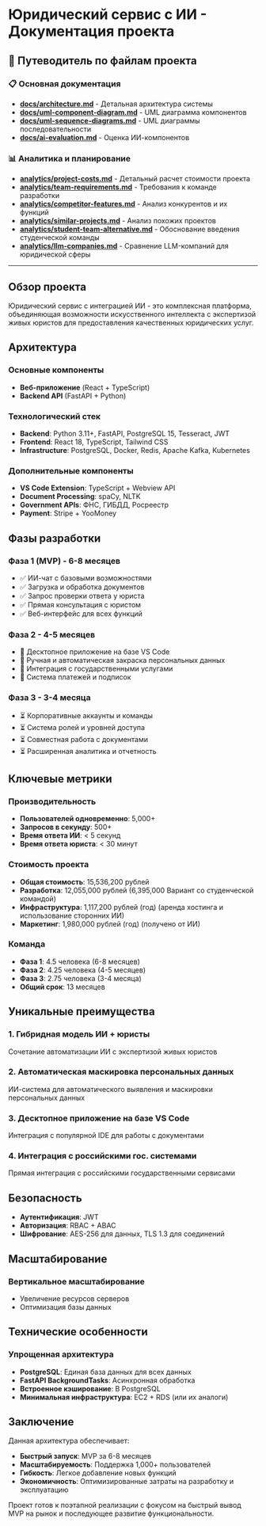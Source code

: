 # Юридический сервис с ИИ - Документация проекта

## 📁 Путеводитель по файлам проекта

### 📋 Основная документация
- **[docs/architecture.md](./docs/architecture.md)** - Детальная архитектура системы
- **[docs/uml-component-diagram.md](./docs/uml-component-diagram.md)** - UML диаграмма компонентов
- **[docs/uml-sequence-diagrams.md](./docs/uml-sequence-diagrams.md)** - UML диаграммы последовательности
- **[docs/ai-evaluation.md](./docs/ai-evaluation.md)** - Оценка ИИ-компонентов

### 📊 Аналитика и планирование
- **[analytics/project-costs.md](./analytics/project-costs.md)** - Детальный расчет стоимости проекта
- **[analytics/team-requirements.md](./analytics/team-requirements.md)** - Требования к команде разработки
- **[analytics/competitor-features.md](./analytics/competitor-features.md)** - Анализ конкурентов и их функций
- **[analytics/similar-projects.md](./analytics/similar-projects.md)** - Анализ похожих проектов
- **[analytics/student-team-alternative.md](./analytics/student-team-alternative.md)** - Обоснование введения студенческой команды
- **[analytics/llm-companies.md](./analytics/llm-companies.md)** - Сравнение LLM-компаний для юридической сферы

---

## Обзор проекта

Юридический сервис с интеграцией ИИ - это комплексная платформа, объединяющая возможности искусственного интеллекта с экспертизой живых юристов для предоставления качественных юридических услуг.

## Архитектура

### Основные компоненты
- **Веб-приложение** (React + TypeScript) 
- **Backend API** (FastAPI + Python)

### Технологический стек
- **Backend**: Python 3.11+, FastAPI, PostgreSQL 15, Tesseract, JWT 
- **Frontend**: React 18, TypeScript, Tailwind CSS
- **Infrastructure**: PostgreSQL, Docker, Redis, Apache Kafka, Kubernetes 

### Дополнительные компоненты
- **VS Code Extension**: TypeScript + Webview API
- **Document Processing**: spaCy, NLTK
- **Government APIs**: ФНС, ГИБДД, Росреестр
- **Payment**: Stripe + YooMoney

## Фазы разработки

### Фаза 1 (MVP) - 6-8 месяцев
- ✅ ИИ-чат с базовыми возможностями
- ✅ Загрузка и обработка документов
- ✅ Запрос проверки ответа у юриста
- ✅ Прямая консультация с юристом
- ✅ Веб-интерфейс для всех функций

### Фаза 2 - 4-5 месяцев
- 🔄 Десктопное приложение на базе VS Code
- 🔄 Ручная и автоматическая закраска персональных данных
- 🔄 Интеграция с государственными услугами
- 🔄 Система платежей и подписок

### Фаза 3 - 3-4 месяца
- ⏳ Корпоративные аккаунты и команды
- ⏳ Система ролей и уровней доступа
- ⏳ Совместная работа с документами
- ⏳ Расширенная аналитика и отчетность

## Ключевые метрики

### Производительность
- **Пользователей одновременно**: 5,000+
- **Запросов в секунду**: 500+
- **Время ответа ИИ**: < 5 секунд
- **Время ответа юриста**: < 30 минут

### Стоимость проекта
- **Общая стоимость**: 15,536,200 рублей
- **Разработка**: 12,055,000 рублей (6,395,000 Вариант со студенческой командой)
- **Инфраструктура**: 1,117,200 рублей (год) (аренда хостинга и использование сторонних ИИ)
- **Маркетинг**: 1,980,000 рублей (год) (получено от ИИ)

### Команда
- **Фаза 1**: 4.5 человека (6-8 месяцев)
- **Фаза 2**: 4.25 человека (4-5 месяцев)
- **Фаза 3**: 2.75 человека (3-4 месяца)
- **Общий срок**: 13 месяцев

## Уникальные преимущества

### 1. Гибридная модель ИИ + юристы
Сочетание автоматизации ИИ с экспертизой живых юристов

### 2. Автоматическая маскировка персональных данных
ИИ-система для автоматического выявления и маскировки персональных данных

### 3. Десктопное приложение на базе VS Code
Интеграция с популярной IDE для работы с документами

### 4. Интеграция с российскими гос. системами
Прямая интеграция с российскими государственными сервисами

## Безопасность

- **Аутентификация**: JWT 
- **Авторизация**: RBAC + ABAC
- **Шифрование**: AES-256 для данных, TLS 1.3 для соединений

## Масштабирование

### Вертикальное масштабирование
- Увеличение ресурсов серверов
- Оптимизация базы данных

## Технические особенности

### Упрощенная архитектура
- **PostgreSQL**: Единая база данных для всех данных
- **FastAPI BackgroundTasks**: Асинхронная обработка
- **Встроенное кэширование**: В PostgreSQL
- **Минимальная инфраструктура**: EC2 + RDS (или их аналоги)

## Заключение

Данная архитектура обеспечивает:
- **Быстрый запуск**: MVP за 6-8 месяцев
- **Масштабируемость**: Поддержка 1,000+ пользователей
- **Гибкость**: Легкое добавление новых функций
- **Экономичность**: Оптимизированные затраты на разработку и эксплуатацию

Проект готов к поэтапной реализации с фокусом на быстрый вывод MVP на рынок и последующее развитие функциональности.
